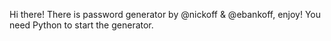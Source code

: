 Hi there! There is password generator by @nickoff & @ebankoff, enjoy!
You need Python to start the generator.
